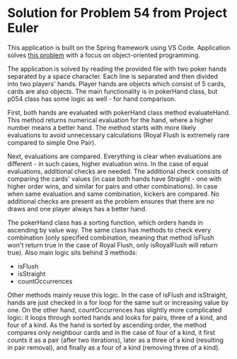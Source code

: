 # Solution for Problem 54 from Project Euler

This application is built on the Spring framework using VS Code. Application solves [this problem](https://projecteuler.net/problem=54) with a focus on object-oriented programming.


The application is solved by reading the provided file with two poker hands separated by a space character. Each line is separated and then divided into two players' hands. Player hands are objects which consist of 5 cards, cards are also objects. The main functionality is in pokerHand class, but p054 class has some logic as well - for hand comparison.

First, both hands are evaluated with pokerHand class method evaluateHand. This method returns numerical evaluation for the hand, where a higher number means a better hand. The method starts with more likely evaluations to avoid unnecessary calculations (Royal Flush is extremely rare compared to simple One Pair).

Next, evaluations are compared. Everything is clear when evaluations are different - in such cases, higher evaluation wins. In the case of equal evaluations, additional checks are needed. The additional check consists of comparing the cards' values (in case both hands have Straight - one with higher order wins, and similar for pairs and other combinations). In case when same evaluation and same combination, kickers are compared. No additional checks are present as the problem ensures that there are no draws and one player always has a better hand.

The pokerHand class has a sorting function, which orders hands in ascending by value way. The same class has methods to check every combination (only specified combination, meaning that method isFlush won't return true in the case of Royal Flush, only isRoyalFlush will return true). Also main logic sits behind 3 methods:
* isFlush
* isStraight
* countOccurrences

Other methods mainly reuse this logic. In the case of isFlush and isStraight, hands are just checked in a for loop for the same suit or increasing value by one. On the other hand, countOccurrences has slightly more complicated logic: it loops through sorted hands and looks for pairs, three of a kind, and four of a kind. As the hand is sorted by ascending order, the method compares only neighbour cards and in the case of four of a kind, it first counts it as a pair (after two iterations), later as a three of a kind (resulting in pair removal), and finally as a four of a kind (removing three of a kind).

